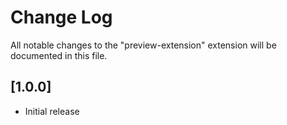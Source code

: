 # Change Log

All notable changes to the "preview-extension" extension will be documented in this file.


## [1.0.0]

- Initial release
